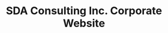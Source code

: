 ---
layout: project

project-num: 4
title: SDA Consulting Inc. Corporate Website

description: SDA is a full-service IT consulting firm focused on delivering direct value by solving our customers’ business challenges with our technology solutions and services. My client needed a complete overhaul of their website. So, my goal was to create a new website for them that would improve their web presence as well as appeal to new and old clients.<br><br><a href="http://sdaci.com">View Website</a>.

client: SDA Consulting Inc.
type: Web Development
responsibilities: Requirements, UI/UX Design, Wordpress, User Testing
date-completed: January 2017
--- 